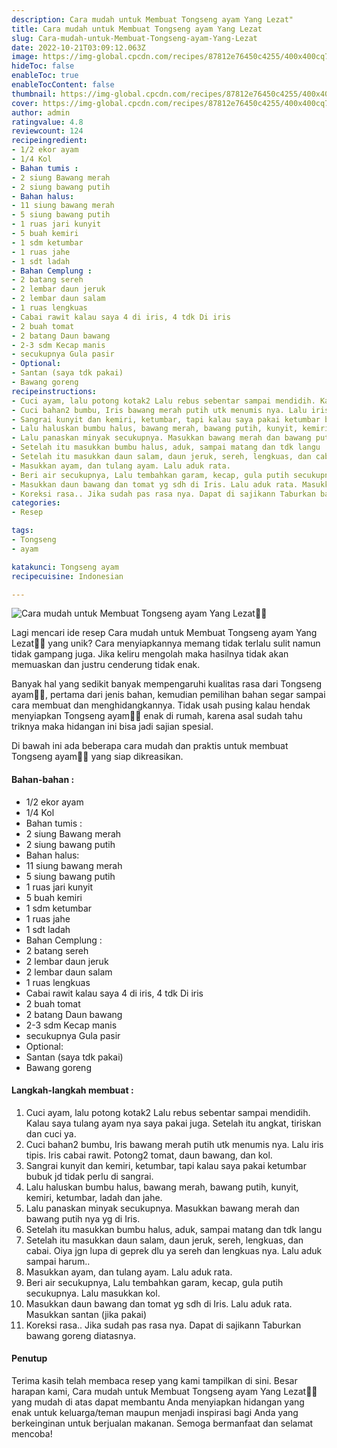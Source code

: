 ```yaml
---
description: Cara mudah untuk Membuat Tongseng ayam Yang Lezat"
title: Cara mudah untuk Membuat Tongseng ayam Yang Lezat
slug: Cara-mudah-untuk-Membuat-Tongseng-ayam-Yang-Lezat
date: 2022-10-21T03:09:12.063Z
image: https://img-global.cpcdn.com/recipes/87812e76450c4255/400x400cq70/photo.jpg
hideToc: false
enableToc: true
enableTocContent: false
thumbnail: https://img-global.cpcdn.com/recipes/87812e76450c4255/400x400cq70/photo.jpg
cover: https://img-global.cpcdn.com/recipes/87812e76450c4255/400x400cq70/photo.jpg
author: admin
ratingvalue: 4.8
reviewcount: 124
recipeingredient:
- 1/2 ekor ayam
- 1/4 Kol
- Bahan tumis :
- 2 siung Bawang merah
- 2 siung bawang putih
- Bahan halus:
- 11 siung bawang merah
- 5 siung bawang putih
- 1 ruas jari kunyit
- 5 buah kemiri
- 1 sdm ketumbar
- 1 ruas jahe
- 1 sdt ladah
- Bahan Cemplung :
- 2 batang sereh
- 2 lembar daun jeruk
- 2 lembar daun salam
- 1 ruas lengkuas
- Cabai rawit kalau saya 4 di iris, 4 tdk Di iris
- 2 buah tomat
- 2 batang Daun bawang
- 2-3 sdm Kecap manis
- secukupnya Gula pasir
- Optional:
- Santan (saya tdk pakai)
- Bawang goreng
recipeinstructions:
- Cuci ayam, lalu potong kotak2 Lalu rebus sebentar sampai mendidih. Kalau saya tulang ayam nya saya pakai juga. Setelah itu angkat, tiriskan dan cuci ya.
- Cuci bahan2 bumbu, Iris bawang merah putih utk menumis nya. Lalu iris tipis. Iris cabai rawit. Potong2 tomat, daun bawang, dan kol.
- Sangrai kunyit dan kemiri, ketumbar, tapi kalau saya pakai ketumbar bubuk jd tidak perlu di sangrai.
- Lalu haluskan bumbu halus, bawang merah, bawang putih, kunyit, kemiri, ketumbar, ladah dan jahe.
- Lalu panaskan minyak secukupnya. Masukkan bawang merah dan bawang putih nya yg di Iris.
- Setelah itu masukkan bumbu halus, aduk, sampai matang dan tdk langu
- Setelah itu masukkan daun salam, daun jeruk, sereh, lengkuas, dan cabai. Oiya jgn lupa di geprek dlu ya sereh dan lengkuas nya. Lalu aduk sampai harum..
- Masukkan ayam, dan tulang ayam. Lalu aduk rata.
- Beri air secukupnya, Lalu tembahkan garam, kecap, gula putih secukupnya. Lalu masukkan kol.
- Masukkan daun bawang dan tomat yg sdh di Iris. Lalu aduk rata. Masukkan santan (jika pakai)
- Koreksi rasa.. Jika sudah pas rasa nya. Dapat di sajikann Taburkan bawang goreng diatasnya.
categories:
- Resep

tags:
- Tongseng
- ayam

katakunci: Tongseng ayam
recipecuisine: Indonesian

---
```


![Cara mudah untuk Membuat Tongseng ayam Yang Lezat👩‍🍳](https://img-global.cpcdn.com/recipes/87812e76450c4255/400x400cq70/photo.jpg)

Lagi mencari ide resep Cara mudah untuk Membuat Tongseng ayam Yang Lezat👩‍🍳 yang unik? Cara menyiapkannya memang tidak terlalu sulit namun tidak gampang juga. Jika keliru mengolah maka hasilnya tidak akan memuaskan dan justru cenderung tidak enak.

Banyak hal yang sedikit banyak mempengaruhi kualitas rasa dari Tongseng ayam👩‍🍳, pertama dari jenis bahan, kemudian pemilihan bahan segar sampai cara membuat dan menghidangkannya. Tidak usah pusing kalau hendak menyiapkan Tongseng ayam👩‍🍳 enak di rumah, karena asal sudah tahu triknya maka hidangan ini bisa jadi sajian spesial.

Di bawah ini ada beberapa cara mudah dan praktis untuk membuat Tongseng ayam👩‍🍳 yang siap dikreasikan.

<!--inarticleads1-->

#### Bahan-bahan :

- 1/2 ekor ayam
- 1/4 Kol
- Bahan tumis :
- 2 siung Bawang merah
- 2 siung bawang putih
- Bahan halus:
- 11 siung bawang merah
- 5 siung bawang putih
- 1 ruas jari kunyit
- 5 buah kemiri
- 1 sdm ketumbar
- 1 ruas jahe
- 1 sdt ladah
- Bahan Cemplung :
- 2 batang sereh
- 2 lembar daun jeruk
- 2 lembar daun salam
- 1 ruas lengkuas
- Cabai rawit kalau saya 4 di iris, 4 tdk Di iris
- 2 buah tomat
- 2 batang Daun bawang
- 2-3 sdm Kecap manis
- secukupnya Gula pasir
- Optional:
- Santan (saya tdk pakai)
- Bawang goreng

<!--inarticleads2-->

#### Langkah-langkah membuat :

1. Cuci ayam, lalu potong kotak2 Lalu rebus sebentar sampai mendidih. Kalau saya tulang ayam nya saya pakai juga. Setelah itu angkat, tiriskan dan cuci ya.
1. Cuci bahan2 bumbu, Iris bawang merah putih utk menumis nya. Lalu iris tipis. Iris cabai rawit. Potong2 tomat, daun bawang, dan kol.
1. Sangrai kunyit dan kemiri, ketumbar, tapi kalau saya pakai ketumbar bubuk jd tidak perlu di sangrai.
1. Lalu haluskan bumbu halus, bawang merah, bawang putih, kunyit, kemiri, ketumbar, ladah dan jahe.
1. Lalu panaskan minyak secukupnya. Masukkan bawang merah dan bawang putih nya yg di Iris.
1. Setelah itu masukkan bumbu halus, aduk, sampai matang dan tdk langu
1. Setelah itu masukkan daun salam, daun jeruk, sereh, lengkuas, dan cabai. Oiya jgn lupa di geprek dlu ya sereh dan lengkuas nya. Lalu aduk sampai harum..
1. Masukkan ayam, dan tulang ayam. Lalu aduk rata.
1. Beri air secukupnya, Lalu tembahkan garam, kecap, gula putih secukupnya. Lalu masukkan kol.
1. Masukkan daun bawang dan tomat yg sdh di Iris. Lalu aduk rata. Masukkan santan (jika pakai)
1. Koreksi rasa.. Jika sudah pas rasa nya. Dapat di sajikann Taburkan bawang goreng diatasnya.

#### Penutup

Terima kasih telah membaca resep yang kami tampilkan di sini. Besar harapan kami, Cara mudah untuk Membuat Tongseng ayam Yang Lezat👩‍🍳 yang mudah di atas dapat membantu Anda menyiapkan hidangan yang enak untuk keluarga/teman maupun menjadi inspirasi bagi Anda yang berkeinginan untuk berjualan makanan. Semoga bermanfaat dan selamat mencoba!